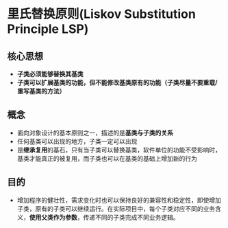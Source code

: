 # 里氏替换原则(Liskov Substitution Principle LSP)

## 核心思想
- **子类必须能够替换其基类**
- **子类可以扩展基类的功能，但不能修改基类原有的功能（子类尽量不要重载/重写基类的方法）**

## 概念
- 面向对象设计的基本原则之一，描述的是**基类与子类的关系**
- 任何基类可以出现的地方，子类一定可以出现 
- 是**继承复用**的基石，只有当子类可以替换基类，软件单位的功能不受影响时，基类才能真正的被复用，而子类也可以在基类的基础上增加新的行为


## 目的
- 增加程序的健壮性，需求变化时也可以保持良好的兼容性和稳定性，即使增加子类，原有的子类可以继续运行。在实际项目中，每个子类对应不同的业务含义，**使用父类作为参数**，传递不同的子类完成不同业务逻辑。